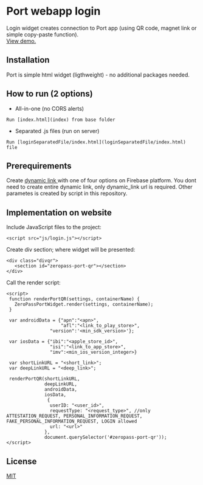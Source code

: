 
# Port webapp login

Login widget creates connection to Port app (using QR code, magnet link or simple copy-paste function).  
[View demo.](https://htmlpreview.github.io/?https://github.com/ZeroPass/port-web-login/blob/main/index.html)

## Installation

Port is simple html widget (ligthweight) - no additional packages needed.


## How to run (2 options)

- All-in-one (no CORS alerts)
```
Run [index.html](index) from base folder
```

- Separated .js files (run on server)

```
Run [loginSeparatedFile/index.html](loginSeparatedFile/index.html) file 
```

## Prerequirements

Create [dynamic link ](https://firebase.google.com/docs/dynamic-links/create-links) with one of four options on Firebase platform. You dont need to create entire dynamic link, only dynamic_link url is required. Other parametes is created by script in this repository.


## Implementation on website

Include JavaScript files to the project:
```
<script src="js/login.js"></script>
```

Create div section; where widget will be presented:
```
<div class="divqr">
   <section id="zeropass-port-qr"></section>
</div>
```

Call the render script:
```
<script>
 function renderPortQR(settings, containerName) {
   ZeroPassPortWidget.render(settings, containerName);
 }
 
 var androidData = {"apn":"<apn>",
                    "afl":"<link_to_play_store>",
                "version":'<min_sdk_version>'};

 var iosData = {"ibi":"<apple_store_id>",
                "isi":"<link_to_app_store>",
                "imv":<min_ios_version_integer>}

 var shortLinkURL = "<short_link>";
 var deepLinkURL = "<deep_link>";

 renderPortQR(shortLinkURL,
              deepLinkURL,
              androidData,
              iosData,
               { 
                userID: "<user_id>",
                requestType: "<request_type>", //only ATTESTATION_REQUEST, PERSONAL_INFORMATION_REQUEST, FAKE_PERSONAL_INFORMATION_REQUEST, LOGIN allowed
                url: "<url>"
              },
              document.querySelector('#zeropass-port-qr'));
</script>
```

## License
[MIT](https://choosealicense.com/licenses/mit/)
